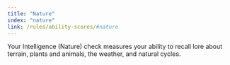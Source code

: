 ```yaml
---
title: "Nature"
index: "nature"
link: /rules/ability-scores/#nature
---
```

Your Intelligence (Nature) check measures your ability to recall lore about terrain, plants and animals, the weather, and natural cycles.

